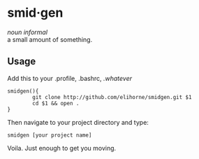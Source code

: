 smid·gen
================================
_noun informal_  
a small amount of something.

Usage
-----

Add this to your .profile, .bashrc, _.whatever_

```
smidgen(){
        git clone http://github.com/elihorne/smidgen.git $1
        cd $1 && open .
}
```

Then navigate to your project directory and type:
```
smidgen [your project name]
```

Voila. Just enough to get you moving.

